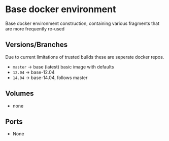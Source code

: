 Base docker environment
=======================
Base docker environment construction, containing various fragments that are more frequently re-used

Versions/Branches
-----------------
Due to current limitations of trusted builds these are seperate docker repos.

- `master` -> base (latest) basic image with defaults
- `12.04` -> base-12.04
- `14.04` -> base-14.04, follows master

Volumes
-------
- none

Ports
-----
- None
